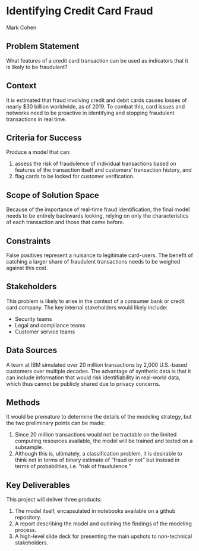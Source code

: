# Identifying Credit Card Fraud
Mark Cohen

## Problem Statement
What features of a credit card transaction can be used as indicators that it is likely to be fraudulent?
## Context
It is estimated that fraud involving credit and debit cards causes losses of nearly $30 billion worldwide, as of 2019. To combat this, card issues and networks need to be proactive in identifying and stopping fraudulent transactions in real time.
## Criteria for Success
Produce a model that can:
1. assess the risk of fraudulence of individual transactions based on features of the transaction itself and customers’ transaction history, and
1. flag cards to be locked for customer verification.
## Scope of Solution Space
Because of the importance of real-time fraud identification, the final model needs to be entirely backwards looking, relying on only the characteristics of each transaction and those that came before.
## Constraints
False positives represent a nuisance to legitimate card-users. The benefit of catching a larger share of fraudulent transactions needs to be weighed against this cost.
## Stakeholders
This problem is likely to arise in the context of a consumer bank or credit card company. The key internal stakeholders would likely include:
- Security teams
- Legal and compliance teams
- Customer service teams
## Data Sources
A team at IBM simulated over 20 million transactions by 2,000 U.S.-based customers over multiple decades. The advantage of synthetic data is that it can include information that would risk identifiability in real-world data, which thus cannot be publicly shared due to privacy concerns.
## Methods
It would be premature to determine the details of the modeling strategy, but the two preliminary points can be made:
1. Since 20 million transactions would not be tractable on the limited computing resources available, the model will be trained and tested on a subsample.
1. Although this is, ultimately, a classification problem, it is desirable to think not in terms of binary estimate of “fraud or not” but instead in terms of probabilities, i.e. “risk of fraudulence.”
## Key Deliverables
This project will deliver three products:
1. The model itself, encapsulated in notebooks available on a github repository.
1. A report describing the model and outlining the findings of the modeling process.
1. A high-level slide deck for presenting the main upshots to non-technical stakeholders.
